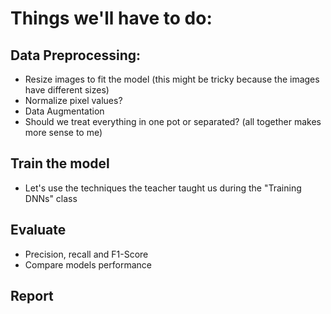 # Things we'll have to do:

## Data Preprocessing:
* Resize images to fit the model (this might be tricky because the images have different sizes)
* Normalize pixel values?
* Data Augmentation
* Should we treat everything in one pot or separated? (all together makes more sense to me)

## Train the model
* Let's use the techniques the teacher taught us during the "Training DNNs" class

## Evaluate
* Precision, recall and F1-Score
* Compare models performance

## Report
